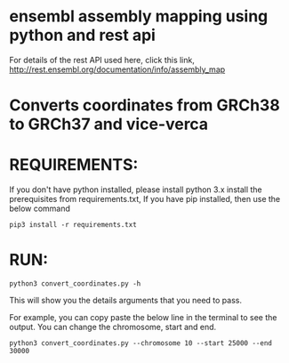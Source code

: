 # ensembl assembly mapping using python and rest api

For details of the rest API used here, click this link, http://rest.ensembl.org/documentation/info/assembly_map
# Converts coordinates from GRCh38 to GRCh37 and vice-verca
# REQUIREMENTS:
If you don't have python installed, please install
    python 3.x
install the prerequisites from requirements.txt, If you have pip installed, then use the below command
        
    pip3 install -r requirements.txt

# RUN:
    python3 convert_coordinates.py -h
This will show you the details arguments that you need to pass.
    
For example, you can copy paste the below line in the terminal to see the output. You can change the chromosome, start and end.

    python3 convert_coordinates.py --chromosome 10 --start 25000 --end 30000